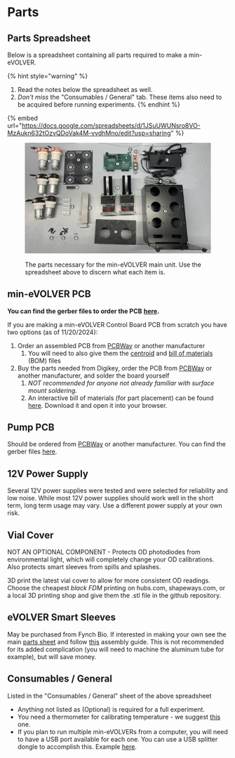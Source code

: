 # Parts

## Parts Spreadsheet

Below is a spreadsheet containing all parts required to make a min-eVOLVER.&#x20;

{% hint style="warning" %}
1. Read the notes below the spreadsheet as well.
2. _Don't miss_ the "Consumables / General" tab. These items also need to be acquired before running experiments.
{% endhint %}

{% embed url="https://docs.google.com/spreadsheets/d/1JSuUWUNsro8VO-MzAukn632tOzvQDoVak4M-vvdhMno/edit?usp=sharing" %}

<figure><img src="../../../.gitbook/assets/image (2).png" alt=""><figcaption><p>The parts necessary for the min-eVOLVER main unit. Use the spreadsheet above to discern what each item is. </p></figcaption></figure>

## min-eVOLVER PCB

**You can find the gerber files to order the PCB** [**here**](https://github.com/FYNCH-BIO/hardware/tree/master/min-eVOLVER/min-eV-PCB/gerbers)**.**

If you are making a min-eVOLVER Control Board PCB from scratch you have two options (as of 11/20/2024):

1. Order an assembled PCB from [PCBWay](https://www.pcbway.com/) or another manufacturer
   1. You will need to also give them the [centroid](https://github.com/FYNCH-BIO/hardware/blob/master/min-eVOLVER/min-eV-PCB/bom/PCBWAY-min-eV-positions-centroid.csv) and [bill of materials](https://github.com/FYNCH-BIO/hardware/blob/master/min-eVOLVER/min-eV-PCB/bom/BOM\_PCBWay.xlsx) (BOM) files
2. Buy the parts needed from Digikey, order the PCB from [PCBWay](https://www.pcbway.com/) or another manufacturer, and solder the board yourself
   1. _NOT recommended for anyone not already familiar with surface mount soldering._
   2. An interactive bill of materials (for part placement) can be found [here](https://github.com/FYNCH-BIO/hardware/blob/master/min-eVOLVER/min-eV-PCB/bom/ibom.html). Download it and open it into your browser.

## Pump PCB

Should be ordered from [PCBWay](https://www.pcbway.com/) or another manufacturer. You can find the gerber files [here](https://github.com/FYNCH-BIO/hardware/tree/master/min-eVOLVER/pump-PCB/gerbers).

## 12V Power Supply

Several 12V power supplies were tested and were selected for reliability and low noise. While most 12V power supplies should work well in the short term, long term usage may vary. Use a different power supply at your own risk.

## Vial Cover

NOT AN OPTIONAL COMPONENT - Protects OD photodiodes from environmental light, which will completely change your OD calibrations. Also protects smart sleeves from spills and splashes.

3D print the latest vial cover to allow for more consistent OD readings. Choose the cheapest _black FDM_ printing on hubs.com, shapeways.com, or a local 3D printing shop and give them the .stl file in the github repository.

## eVOLVER Smart Sleeves

May be purchased from Fynch Bio. If interested in making your own see the main [parts sheet](../../../getting-started/part-sourcing.md) and follow [this](../../../guides/building-a-smart-sleeve.md) assembly guide. This is not recommended for its added complication (you will need to machine the aluminum tube for example), but will save money.

## Consumables / General

Listed in the "Consumables / General" sheet of the above spreadsheet

* Anything not listed as (Optional) is required for a full experiment.
* You need a thermometer for calibrating temperature - we suggest [this](https://www.fishersci.com/shop/products/fisher-scientific-traceable-hi-accuracy-refrigerator-thermometer-5/15078177) one.
* If you plan to run multiple min-eVOLVERs from a computer, you will need to have a USB port available for each one. You can use a USB splitter dongle to accomplish this. Example [here](https://www.amazon.com/Anker-Extended-MacBook-Surface-Notebook/dp/B07L32B9C2/ref=sr\_1\_5?crid=2RU3G7JIJJ7RM\&keywords=usb%2Bsplitter\&qid=1700599207\&s=electronics\&sprefix=usb%2Bsplitter%2Celectronics%2C70\&sr=1-5\&th=1).
